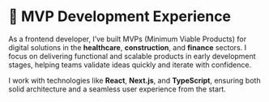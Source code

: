 # 🚀 MVP Development Experience

As a frontend developer, I’ve built MVPs (Minimum Viable Products) for digital solutions in the **healthcare**, **construction**, and **finance** sectors. I focus on delivering functional and scalable products in early development stages, helping teams validate ideas quickly and iterate with confidence.

I work with technologies like **React**, **Next.js**, and **TypeScript**, ensuring both solid architecture and a seamless user experience from the start.
